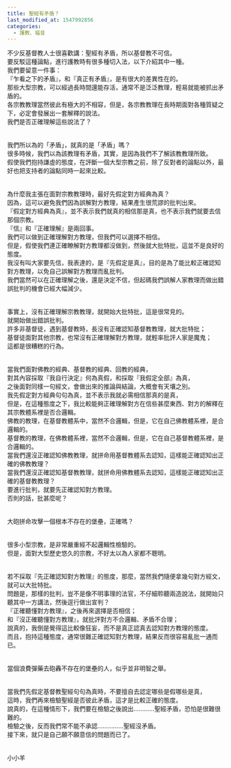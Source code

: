 ```yaml
---
title: 聖經有矛盾？
last_modified_at: 1547992856
categories:
  - 護教、福音
---
```


不少反基督教人士很喜歡講：聖經有矛盾，所以基督教不可信。<br>要反駁這種論點，進行護教時有很多種切入法，以下介紹其中一種。<br><!--more-->我們要留意一件事：<br>『乍看之下的矛盾』，和『真正有矛盾』，是有很大的差異性在的。<br>那些大型宗教，可以經過長時間還能存活，通常不是泛泛教理，輕易就能被抓出矛盾的。<br>各宗教教理當然彼此有極大的不相容，但是，各宗教教理在長時期面對各種質疑之下，必定會發展出一套解釋的說法。<br>我們是否正確理解這些說法了？<br><br><br>我們所以為的「矛盾」，就真的是「矛盾」嗎？<br>很多時候，我們以為該教理有矛盾，其實，是因為我們不了解該教教理所致。<br>假使我們抱持謙虛的態度，在評斷一個大型宗教之前，除了反對者的論點以外，最好也把支持者的論點同時一起來比較。<br><br><br>為什麼我主張在面對宗教教理時，最好先假定對方經典為真？<br>因為，這可以避免我們因為誤解對方教理，結果產生很荒謬的批判出來。<br>『假定對方經典為真』，並不表示我們就真的相信那是真，也不表示我們就要去信那個宗教。<br>『信』和『正確理解』是兩回事。<br>我們可以做到正確理解對方教理，但我們可以選擇不相信。<br>但是，假使我們連正確瞭解對方教理都沒做到，然後就大批特批，這並不是良好的態度。<br>我沒有叫大家要先信，我表達的，是『先假定是真』，目的是為了能比較正確認知對方教理，以免自己誤解對方教理而亂批判。<br>我們當然可以在正確理解之後，還是決定不信，但起碼我們誤解人家教理而做出錯誤批判的機會已經大幅減少。<br><br><br>事實上，沒有正確理解宗教教理，就開始大批特批，這是很常見的。<br>就開始做出錯誤批判。<br>許多非基督徒，遇到基督教時，長沒有正確認知基督教教理，就大批特批；<br>基督徒面對其他宗教，也常沒有正確理解對方教理，就輕率批評人家是魔鬼；<br>這都是很糟糕的行為。<br><br><br>當我們面對佛教的經典、基督教的經典、回教的經典，<br>對其內容採取『我自行決定』何為真假，和採取『我假定全部』為真，<br>之後面對同樣一句經文，會做出來的推論與結論，大概會有天壤之別。<br>我先假定對方經典句句為真，並不表示我就必需相信那真的是真，<br>但是，在這種態度之下，我比較能夠正確理解對方在信些甚麼東西、對方的解釋在其宗教體系裡是否合邏輯。<br>佛教的教理，在基督教體系中，當然不合邏輯，但是，它在自己佛教體系裡，是合邏輯的。<br>基督教的教理，在佛教體系裡，當然不合邏輯，但是，它在自己基督教體系裡，是合邏輯的。<br>當我們還沒正確認知佛教教理，就拼命用基督教體系去認知，這樣能正確認知出正確的佛教教理？<br>當我們還沒正確認知基督教教理，就拼命用佛教體系去認知，這樣能正確認知出正確的基督教教理？<br>要進行批判，就要先正確認知對方教理。<br>否則的話，批甚麼呢？<br><br><br>大砲拼命攻擊一個根本不存在的堡壘，正確嗎？<br><br><br>很多小型宗教，是非常嚴重經不起邏輯性檢驗的。<br>但是，面對大型歷史悠久的宗教，不好太以為人家都不聰明。<br><br><br>若不採取『先正確認知對方教理』的態度，那麼，當然我們隨便拿幾句對方經文，就可以大批特批。<br>問題是，那樣的批判，豈不是像不明事理的法官，不仔細聆聽兩造說法，就開始只聽其中一方講法，然後逕行做出宣判？<br>『正確聽懂對方教理』，之後再來選擇是否相信；<br>和『沒正確聽懂對方教理』，就批評對方不合邏輯、矛盾不合理；<br>說真的，我倒是覺得這比較像狂妄，而不是真正認真去認知對方教理的態度。<br>而且，抱持這種態度，通常很難正確認知對方教理，結果反而很容易亂批一通而已。<br><br><br>當個浪費彈藥去砲轟不存在的堡壘的人，似乎並非明智之舉。<br><br><br>當我們先假定基督教聖經句句為真時，不要擅自去認定哪些是假哪些是真，<br>這時，我們再來檢驗聖經是否彼此矛盾，這才是比較正確的態度。<br>說真的，在這種情形下，我們要在檢驗之後說出…………聖經矛盾，恐怕是很難很難的。<br>檢驗之後，反而我們常不能不承認……………聖經沒矛盾。<br>接下來，就只是自己願不願意信的問題而已了。<br><br><br>小小羊<br>
